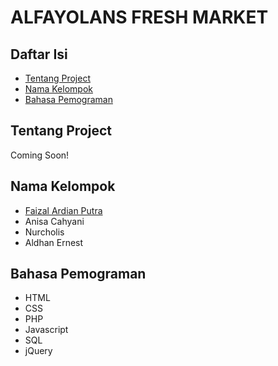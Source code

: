 # ALFAYOLANS FRESH MARKET

## Daftar Isi
* [Tentang Project](#tentang-project)
* [Nama Kelompok](#nama-kelompok)
* [Bahasa Pemograman](#bahasa-pemograman)

## Tentang Project
  Coming Soon!

## Nama Kelompok
* [Faizal Ardian Putra](https://github.com/faizal97)
* Anisa Cahyani
* Nurcholis
* Aldhan Ernest

## Bahasa Pemograman
* HTML
* CSS
* PHP
* Javascript
* SQL
* jQuery

 

